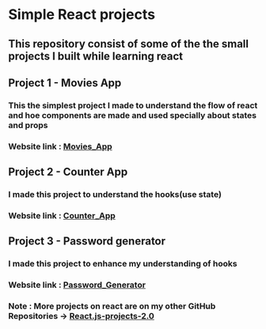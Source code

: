 # Simple React projects
## This repository consist of some of the the small projects I built while learning react

## Project 1 - Movies App
### This the simplest project I made to understand the flow of react and hoe components are made and used specially about states and props 
### Website link : [Movies_App](https://movies-e9zfreq1w-olibhia-ghoshs-projects.vercel.app/)

## Project 2 - Counter App
### I made this project to understand the hooks(use state) 
### Website link : [Counter_App](https://counterproject-df7l0mrjv-olibhia-ghoshs-projects.vercel.app/)

## Project 3 - Password generator
### I made this project to enhance my understanding of hooks 
### Website link : [Password_Generator](https://passwordgenerator-we5ozd4tt-olibhia-ghoshs-projects.vercel.app/)

### Note : More projects on react are on my other GitHub Repositories -> [React.js-projects-2.0](https://github.com/OlibhiaGhosh/React.js-projects-2.0)
